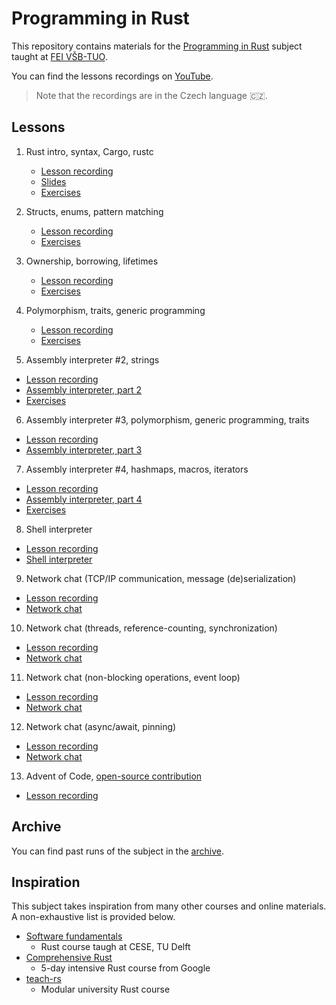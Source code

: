 # Programming in Rust
This repository contains materials for the [Programming in Rust](https://edison.sso.vsb.cz/cz.vsb.edison.edu.study.prepare.web/SubjectVersion.faces?version=460-4157/02&subjectBlockAssignmentId=545221&studyFormId=1&studyPlanId=26573&locale=en&back=true) subject taught at [FEI VŠB-TUO](https://www.fei.vsb.cz/en/).

You can find the lessons recordings on [YouTube](https://www.youtube.com/playlist?list=PLgoUJJFtqE9C8Ar_JgDBHQYrG-hHMlVyU).

> Note that the recordings are in the Czech language 🇨🇿.

## Lessons
1. Rust intro, syntax, Cargo, rustc
    - [Lesson recording](https://www.youtube.com/watch?v=PDBT5dIVEfc&list=PLgoUJJFtqE9C8Ar_JgDBHQYrG-hHMlVyU&index=2&ab_channel=JakubBer%C3%A1nek)
    - [Slides](lessons/01/slides.pdf)
    - [Exercises](lessons/01/exercises)

2. Structs, enums, pattern matching
    - [Lesson recording](https://www.youtube.com/watch?v=oDvjXaP-2pU&list=PLgoUJJFtqE9C8Ar_JgDBHQYrG-hHMlVyU&index=2)
    - [Exercises](lessons/02/exercises)

3. Ownership, borrowing, lifetimes
    - [Lesson recording](https://www.youtube.com/watch?v=c8i9SKDfWDE&list=PLgoUJJFtqE9C8Ar_JgDBHQYrG-hHMlVyU&index=3)
    - [Exercises](lessons/03/exercises)

4. Polymorphism, traits, generic programming
    - [Lesson recording](https://www.youtube.com/watch?v=IY4ejueecdQ&list=PLgoUJJFtqE9C8Ar_JgDBHQYrG-hHMlVyU&index=4)
    - [Exercises](lessons/04/exercises)

5) Assembly interpreter #2, strings

- [Lesson recording](https://www.youtube.com/watch?v=pcifjQ9ELeU)
- [Assembly interpreter, part 2](projects/assembly-interpret/02)
- [Exercises](exercises/03)

6) Assembly interpreter #3, polymorphism, generic programming, traits

- [Lesson recording](https://www.youtube.com/watch?v=4UrfQfJNqAk)
- [Assembly interpreter, part 3](projects/assembly-interpret/03)

7) Assembly interpreter #4, hashmaps, macros, iterators

- [Lesson recording](https://www.youtube.com/watch?v=CneaB0Qa374)
- [Assembly interpreter, part 4](projects/assembly-interpret/04)
- [Exercises](exercises/04)

8) Shell interpreter

- [Lesson recording](https://www.youtube.com/watch?v=FQuyXAldPrI)
- [Shell interpreter](projects/shell-interpret)

9) Network chat (TCP/IP communication, message (de)serialization)

- [Lesson recording](https://www.youtube.com/watch?v=KVlrAepesMo)
- [Network chat](projects/network-chat/01)

10) Network chat (threads, reference-counting, synchronization)

- [Lesson recording](https://www.youtube.com/watch?v=OduKSTpzwUM)
- [Network chat](projects/network-chat/02)

11) Network chat (non-blocking operations, event loop)

- [Lesson recording](https://www.youtube.com/watch?v=cNQMGrzZhKs)
- [Network chat](projects/network-chat/03)

12) Network chat (async/await, pinning)

- [Lesson recording](https://www.youtube.com/watch?v=z49Ek7BOy50)
- [Network chat](projects/network-chat/04)

13) Advent of Code, [open-source contribution](https://github.com/rust-lang/glob/pull/135)

- [Lesson recording](https://www.youtube.com/watch?v=N5LlZ2L1Q3Y)

## Archive
You can find past runs of the subject in the [archive](archive).

## Inspiration
This subject takes inspiration from many other courses and online materials. A non-exhaustive list is provided below.

- [Software fundamentals](https://cese.ewi.tudelft.nl/software-fundamentals/)
    - Rust course taugh at CESE, TU Delft
- [Comprehensive Rust](https://google.github.io/comprehensive-rust/)
    - 5-day intensive Rust course from Google
- [teach-rs](https://teach-rs.trifectatech.org/)
    - Modular university Rust course
